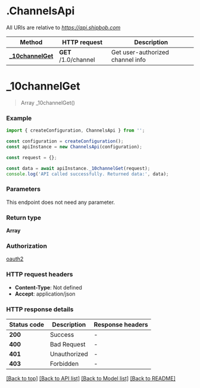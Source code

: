 # .ChannelsApi

All URIs are relative to *https://api.shipbob.com*

Method | HTTP request | Description
------------- | ------------- | -------------
[**_10channelGet**](ChannelsApi.md#_10channelGet) | **GET** /1.0/channel | Get user-authorized channel info


# **_10channelGet**
> Array<ShipBobChannelsApiViewModelsChannelViewModel> _10channelGet()


### Example


```typescript
import { createConfiguration, ChannelsApi } from '';

const configuration = createConfiguration();
const apiInstance = new ChannelsApi(configuration);

const request = {};

const data = await apiInstance._10channelGet(request);
console.log('API called successfully. Returned data:', data);
```


### Parameters
This endpoint does not need any parameter.


### Return type

**Array<ShipBobChannelsApiViewModelsChannelViewModel>**

### Authorization

[oauth2](README.md#oauth2)

### HTTP request headers

 - **Content-Type**: Not defined
 - **Accept**: application/json


### HTTP response details
| Status code | Description | Response headers |
|-------------|-------------|------------------|
**200** | Success |  -  |
**400** | Bad Request |  -  |
**401** | Unauthorized |  -  |
**403** | Forbidden |  -  |

[[Back to top]](#) [[Back to API list]](README.md#documentation-for-api-endpoints) [[Back to Model list]](README.md#documentation-for-models) [[Back to README]](README.md)


